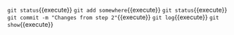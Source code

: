 `git status`{{execute}}
`git add somewhere`{{execute}}
`git status`{{execute}}
`git commit -m "Changes from step 2"`{{execute}}
`git log`{{execute}}
`git show`{{execute}}
